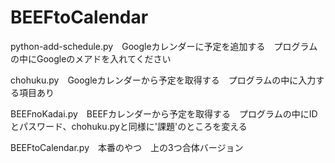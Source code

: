 # BEEFtoCalendar


python-add-schedule.py　Googleカレンダーに予定を追加する　プログラムの中にGoogleのメアドを入れてください

chohuku.py　Googleカレンダーから予定を取得する　プログラムの中に入力する項目あり

BEEFnoKadai.py　BEEFカレンダーから予定を取得する　プログラムの中にIDとパスワード、chohuku.pyと同様に'課題'のところを変える

BEEFtoCalendar.py　本番のやつ　上の3つ合体バージョン

